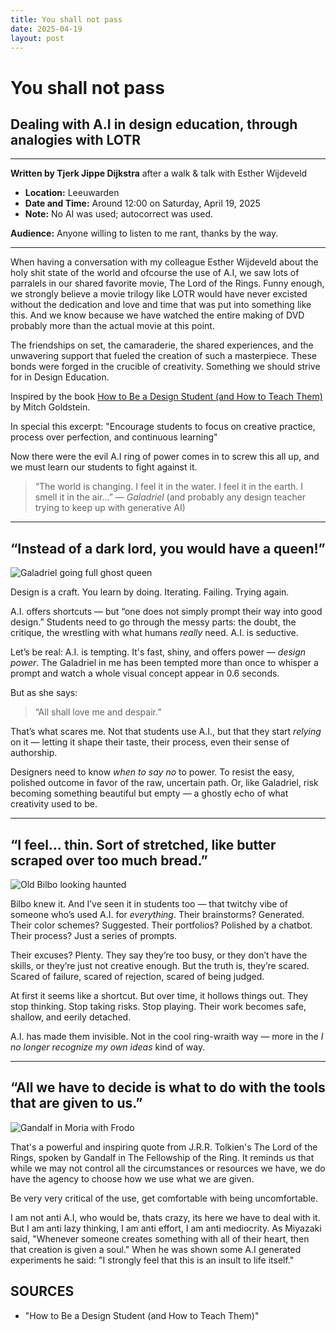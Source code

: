 ```yaml
---
title: You shall not pass
date: 2025-04-19
layout: post
---
```


# You shall not pass
## Dealing with A.I in design education, through analogies with LOTR

---

**Written by Tjerk Jippe Dijkstra** after a walk & talk with Esther Wijdeveld
- **Location:** Leeuwarden
- **Date and Time:** Around 12:00 on Saturday, April 19, 2025
- **Note:** No AI was used; autocorrect was used.

**Audience:** Anyone willing to listen to me rant, thanks by the way.

---

When having a conversation with my colleague Esther Wijdeveld about the holy shit state of the world and ofcourse the use of A.I,
we saw lots of parralels in our shared favorite movie, The Lord of the Rings.
Funny enough, we strongly believe a movie trilogy like LOTR would have never excisted without the dedication and love and time that was put into something like this. And we know because we have watched the entire making of DVD probably more than the actual movie at this point.

The friendships on set, the camaraderie, the shared experiences, and the unwavering support that fueled the creation of such a masterpiece. These bonds were forged in the crucible of creativity. Something we should strive for in Design Education.

Inspired by the book [How to Be a Design Student (and How to Teach Them)](https://papress.com/products/how-to-be-a-design-student) by Mitch Goldstein.

In special this excerpt:
"Encourage students to focus on creative practice, process over perfection, and continuous learning"

Now there were the evil A.I ring of power comes in to screw this all up, and we must learn our students to fight against it.

> “The world is changing. I feel it in the water. I feel it in the earth. I smell it in the air…”
> — *Galadriel* (and probably any design teacher trying to keep up with generative AI)

---
## “Instead of a dark lord, you would have a queen!”
![Galadriel going full ghost queen]()

Design is a craft. You learn by doing. Iterating. Failing. Trying again.

A.I. offers shortcuts — but “one does not simply prompt their way into good design.” Students need to go through the messy parts: the doubt, the critique, the wrestling with what humans *really* need. A.I. is seductive.

Let’s be real: A.I. is tempting. It's fast, shiny, and offers power — *design power*. The Galadriel in me has been tempted more than once to whisper a prompt and watch a whole visual concept appear in 0.6 seconds.

But as she says:
> “All shall love me and despair.”

That’s what scares me. Not that students use A.I., but that they start *relying* on it — letting it shape their taste, their process, even their sense of authorship.

Designers need to know *when to say no* to power. To resist the easy, polished outcome in favor of the raw, uncertain path. Or, like Galadriel, risk becoming something beautiful but empty — a ghostly echo of what creativity used to be.

---

## “I feel... thin. Sort of stretched, like butter scraped over too much bread.”
![Old Bilbo looking haunted]()

Bilbo knew it. And I’ve seen it in students too — that twitchy vibe of someone who’s used A.I. for *everything*. Their brainstorms? Generated. Their color schemes? Suggested. Their portfolios? Polished by a chatbot. Their process? Just a series of prompts.

Their excuses? Plenty. They say they’re too busy, or they don’t have the skills, or they’re just not creative enough. But the truth is, they’re scared. Scared of failure, scared of rejection, scared of being judged.

At first it seems like a shortcut. But over time, it hollows things out. They stop thinking. Stop taking risks. Stop playing. Their work becomes safe, shallow, and eerily detached.

A.I. has made them invisible. Not in the cool ring-wraith way — more in the *I no longer recognize my own ideas* kind of way.

---


## “All we have to decide is what to do with the tools that are given to us.”
![Gandalf in Moria with Frodo]()

That's a powerful and inspiring quote from J.R.R. Tolkien's The Lord of the Rings, spoken by Gandalf in The Fellowship of the Ring. It reminds us that while we may not control all the circumstances or resources we have, we do have the agency to choose how we use what we are given.

Be very very critical of the use, get comfortable with being uncomfortable.

I am not anti A.I, who would be, thats crazy, its here we have to deal with it. But I am anti lazy thinking, I am anti effort, I am anti mediocrity.
As Miyazaki said, "Whenever someone creates something with all of their heart, then that creation is given a soul."
When he was shown some A.I generated experiments he said: "I strongly feel that this is an insult to life itself."


## SOURCES

-  "How to Be a Design Student (and How to Teach Them)"
